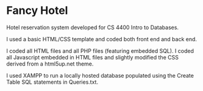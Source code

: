 # Fancy Hotel
Hotel reservation system developed for CS 4400 Intro to Databases.

I used a basic HTML/CSS template and coded both front end and back end.

I coded all HTML files and all PHP files (featuring embedded SQL). I coded all Javascript embedded in HTML files and slightly modified the CSS derived from a html5up.net theme.

I used XAMPP to run a locally hosted database populated using the Create Table SQL statements in Queries.txt.
